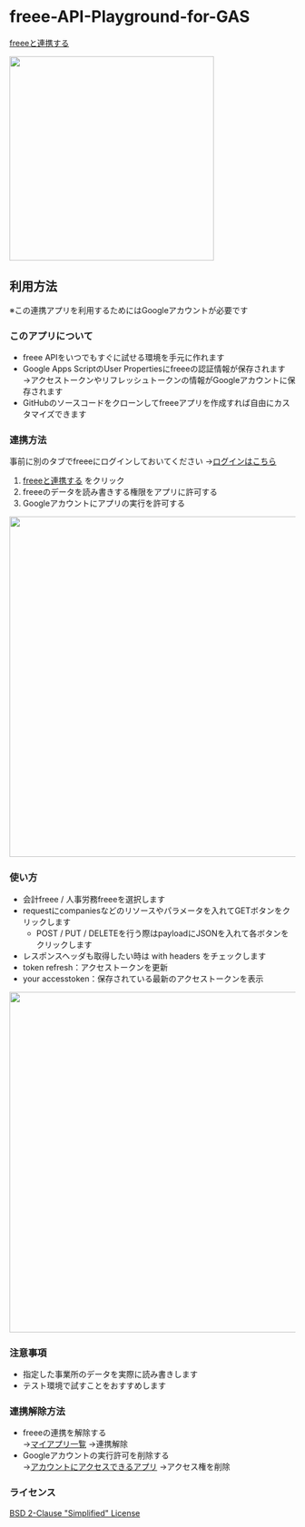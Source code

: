 # freee-API-Playground-for-GAS

<a href="https://accounts.secure.freee.co.jp/public_api/authorize?client_id=c5f4e365ce4dee9df3d8ecb0d99794b77ebba3624f90db02de0c8cc58bab3c72&redirect_uri=https%3A%2F%2Fscript.google.com%2Fmacros%2Fs%2FAKfycbzcDPjC5EbWBNO15UlYei9yXAbfB96hVByUyhBbr4nVh4xgLA4e%2Fexec&response_type=code">freeeと連携する</a>
<br>

<img src="https://user-images.githubusercontent.com/5506377/85730917-039d1f80-b735-11ea-9e95-a6cd09653bc2.png" width="360px">

## 利用方法

※この連携アプリを利用するためにはGoogleアカウントが必要です

### このアプリについて
- freee APIをいつでもすぐに試せる環境を手元に作れます
- Google Apps ScriptのUser Propertiesにfreeeの認証情報が保存されます<br>
  →アクセストークンやリフレッシュトークンの情報がGoogleアカウントに保存されます
- GitHubのソースコードをクローンしてfreeeアプリを作成すれば自由にカスタマイズできます



### 連携方法

事前に別のタブでfreeeにログインしておいてください →<a href="https://accounts.secure.freee.co.jp/login/accounting?a=false&e=0&o=true">ログインはこちら</a>

1. <a href="https://accounts.secure.freee.co.jp/public_api/authorize?client_id=c5f4e365ce4dee9df3d8ecb0d99794b77ebba3624f90db02de0c8cc58bab3c72&redirect_uri=https%3A%2F%2Fscript.google.com%2Fmacros%2Fs%2FAKfycbzcDPjC5EbWBNO15UlYei9yXAbfB96hVByUyhBbr4nVh4xgLA4e%2Fexec&response_type=code">freeeと連携する</a> をクリック
2. freeeのデータを読み書きする権限をアプリに許可する
3. Googleアカウントにアプリの実行を許可する
<img src="https://user-images.githubusercontent.com/5506377/85800872-b349b000-b77c-11ea-99e4-a79b6f15f1da.png" width="600px">


### 使い方
- 会計freee / 人事労務freeeを選択します
- requestにcompaniesなどのリソースやパラメータを入れてGETボタンをクリックします
  - POST / PUT / DELETEを行う際はpayloadにJSONを入れて各ボタンをクリックします
- レスポンスヘッダも取得したい時は with headers をチェックします
- token refresh：アクセストークンを更新
- your accesstoken：保存されている最新のアクセストークンを表示
<img src="https://user-images.githubusercontent.com/5506377/85800938-d1afab80-b77c-11ea-8edf-cc25a0e105f4.png" width="600px">


### 注意事項
- 指定した事業所のデータを実際に読み書きします
- テスト環境で試すことをおすすめします

### 連携解除方法
- freeeの連携を解除する<br>
  →<a href="https://app.secure.freee.co.jp/developers/applications">マイアプリ一覧</a>
  →連携解除
- Googleアカウントの実行許可を削除する<br>
  →<a href="https://myaccount.google.com/permissions?pli=1">アカウントにアクセスできるアプリ</a>
  →アクセス権を削除
  

### ライセンス
<a href="https://github.com/satoshixsea/freee-API-Playground-for-GAS/blob/master/LICENSE">BSD 2-Clause "Simplified" License</a>

